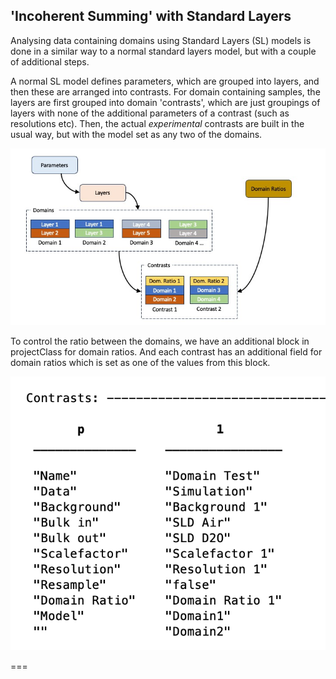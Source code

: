

## 'Incoherent Summing' with Standard Layers

Analysing data containing domains using Standard Layers (SL) models is done in
a similar way to a normal standard layers model, but with a couple of 
additional steps. 

A normal SL model defines parameters, which are grouped into layers, and 
then these are arranged into contrasts. For domain containing samples, the 
layers are first grouped into domain 'contrasts', which are just groupings
of layers with none of the additional parameters of a contrast (such as resolutions
etc). Then, the actual _experimental_ contrasts are built in the usual way,
but with the model set as any two of the domains.

![domains](./domainGraph.jpeg)

To control the ratio between the domains, we have an additional block in
projectClass for domain ratios. And each contrast has an additional field
for domain ratios which is set as one of the values from this block.

![Contrasts](./contrast.png)



===

